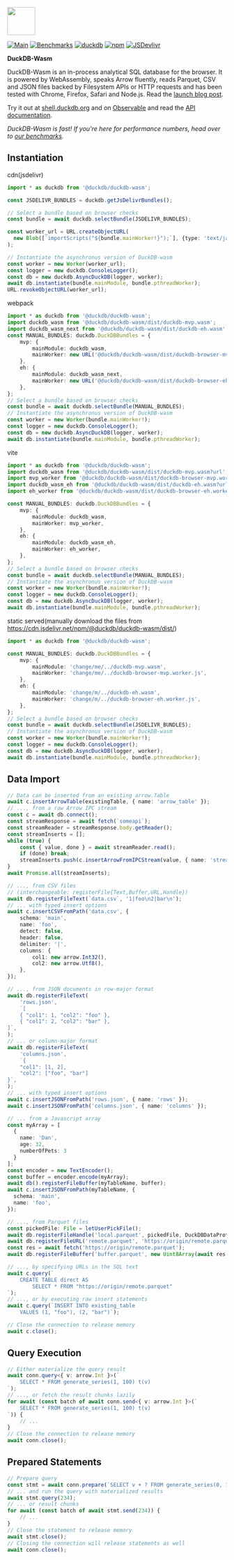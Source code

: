 <img src="https://cdn.jsdelivr.net/npm/@duckdb/duckdb-wasm@latest/dist/img/duckdb_wasm.svg" height="64">

[![Main](https://github.com/duckdb/duckdb-wasm/actions/workflows/main.yml/badge.svg)](https://github.com/duckdb/duckdb-wasm/actions/workflows/main.yml)
[![Benchmarks](https://github.com/duckdb/duckdb-wasm/actions/workflows/benchmarks.yml/badge.svg)](https://github.com/duckdb/duckdb-wasm/actions/workflows/benchmarks.yml)
[![duckdb](https://cdn.jsdelivr.net/npm/@duckdb/duckdb-wasm@latest/dist/img/duckdb_version_badge.svg)](https://github.com/duckdb/duckdb)
[![npm](https://img.shields.io/npm/v/@duckdb/duckdb-wasm?logo=npm)](https://www.npmjs.com/package/@duckdb/duckdb-wasm/v/latest)
[![JSDevlivr](https://data.jsdelivr.com/v1/package/npm/@duckdb/duckdb-wasm/badge?style=rounded)](https://www.jsdelivr.com/package/npm/@duckdb/duckdb-wasm)

**DuckDB-Wasm**

DuckDB-Wasm is an in-process analytical SQL database for the browser. It is powered by WebAssembly, speaks Arrow fluently, reads Parquet, CSV and JSON files backed by Filesystem APIs or HTTP requests and has been tested with Chrome, Firefox, Safari and Node.js. Read the [launch blog post](https://duckdb.org/2021/10/29/duckdb-wasm.html).

Try it out at [shell.duckdb.org](https://shell.duckdb.org) and on [Observable](https://observablehq.com/@cmudig/duckdb) and read the [API documentation](https://shell.duckdb.org/docs/modules/index.html).

_DuckDB-Wasm is fast! If you're here for performance numbers, head over to [our benchmarks](https://shell.duckdb.org/versus)._

## Instantiation
cdn(jsdelivr)  
```ts
import * as duckdb from '@duckdb/duckdb-wasm';

const JSDELIVR_BUNDLES = duckdb.getJsDelivrBundles();

// Select a bundle based on browser checks
const bundle = await duckdb.selectBundle(JSDELIVR_BUNDLES);

const worker_url = URL.createObjectURL(
  new Blob([`importScripts("${bundle.mainWorker!}");`], {type: 'text/javascript'})
);

// Instantiate the asynchronus version of DuckDB-wasm
const worker = new Worker(worker_url);
const logger = new duckdb.ConsoleLogger();
const db = new duckdb.AsyncDuckDB(logger, worker);
await db.instantiate(bundle.mainModule, bundle.pthreadWorker);
URL.revokeObjectURL(worker_url);
```

webpack  
```ts
import * as duckdb from '@duckdb/duckdb-wasm';
import duckdb_wasm from '@duckdb/duckdb-wasm/dist/duckdb-mvp.wasm';
import duckdb_wasm_next from '@duckdb/duckdb-wasm/dist/duckdb-eh.wasm';
const MANUAL_BUNDLES: duckdb.DuckDBBundles = {
    mvp: {
        mainModule: duckdb_wasm,
        mainWorker: new URL('@duckdb/duckdb-wasm/dist/duckdb-browser-mvp.worker.js', import.meta.url).toString(),
    },
    eh: {
        mainModule: duckdb_wasm_next,
        mainWorker: new URL('@duckdb/duckdb-wasm/dist/duckdb-browser-eh.worker.js', import.meta.url).toString(),
    },
};
// Select a bundle based on browser checks
const bundle = await duckdb.selectBundle(MANUAL_BUNDLES);
// Instantiate the asynchronus version of DuckDB-wasm
const worker = new Worker(bundle.mainWorker!);
const logger = new duckdb.ConsoleLogger();
const db = new duckdb.AsyncDuckDB(logger, worker);
await db.instantiate(bundle.mainModule, bundle.pthreadWorker);
```
vite  
```ts
import * as duckdb from '@duckdb/duckdb-wasm';
import duckdb_wasm from '@duckdb/duckdb-wasm/dist/duckdb-mvp.wasm?url';
import mvp_worker from '@duckdb/duckdb-wasm/dist/duckdb-browser-mvp.worker.js?url';
import duckdb_wasm_eh from '@duckdb/duckdb-wasm/dist/duckdb-eh.wasm?url';
import eh_worker from '@duckdb/duckdb-wasm/dist/duckdb-browser-eh.worker.js?url';

const MANUAL_BUNDLES: duckdb.DuckDBBundles = {
    mvp: {
        mainModule: duckdb_wasm,
        mainWorker: mvp_worker,
    },
    eh: {
        mainModule: duckdb_wasm_eh,
        mainWorker: eh_worker,
    },
};
// Select a bundle based on browser checks
const bundle = await duckdb.selectBundle(MANUAL_BUNDLES);
// Instantiate the asynchronus version of DuckDB-wasm
const worker = new Worker(bundle.mainWorker!);
const logger = new duckdb.ConsoleLogger();
const db = new duckdb.AsyncDuckDB(logger, worker);
await db.instantiate(bundle.mainModule, bundle.pthreadWorker);
```
static served(manually download the files from https://cdn.jsdelivr.net/npm/@duckdb/duckdb-wasm/dist/)
```ts
import * as duckdb from '@duckdb/duckdb-wasm';

const MANUAL_BUNDLES: duckdb.DuckDBBundles = {
    mvp: {
        mainModule: 'change/me/../duckdb-mvp.wasm',
        mainWorker: 'change/me/../duckdb-browser-mvp.worker.js',
    },
    eh: {
        mainModule: 'change/m/../duckdb-eh.wasm',
        mainWorker: 'change/m/../duckdb-browser-eh.worker.js',
    },
};
// Select a bundle based on browser checks
const bundle = await duckdb.selectBundle(JSDELIVR_BUNDLES);
// Instantiate the asynchronus version of DuckDB-wasm
const worker = new Worker(bundle.mainWorker!);
const logger = new duckdb.ConsoleLogger();
const db = new duckdb.AsyncDuckDB(logger, worker);
await db.instantiate(bundle.mainModule, bundle.pthreadWorker);
```  

## Data Import

```ts
// Data can be inserted from an existing arrow.Table
await c.insertArrowTable(existingTable, { name: 'arrow_table' });
// ..., from a raw Arrow IPC stream
const c = await db.connect();
const streamResponse = await fetch(`someapi`);
const streamReader = streamResponse.body.getReader();
const streamInserts = [];
while (true) {
    const { value, done } = await streamReader.read();
    if (done) break;
    streamInserts.push(c.insertArrowFromIPCStream(value, { name: 'streamed' }));
}
await Promise.all(streamInserts);

// ..., from CSV files
// (interchangeable: registerFile{Text,Buffer,URL,Handle})
await db.registerFileText(`data.csv`, '1|foo\n2|bar\n');
// ... with typed insert options
await c.insertCSVFromPath('data.csv', {
    schema: 'main',
    name: 'foo',
    detect: false,
    header: false,
    delimiter: '|',
    columns: {
        col1: new arrow.Int32(),
        col2: new arrow.Utf8(),
    },
});

// ..., from JSON documents in row-major format
await db.registerFileText(
    'rows.json',
    `[
    { "col1": 1, "col2": "foo" },
    { "col1": 2, "col2": "bar" },
]`,
);
// ... or column-major format
await db.registerFileText(
    'columns.json',
    `{
    "col1": [1, 2],
    "col2": ["foo", "bar"]
}`,
);
// ... with typed insert options
await c.insertJSONFromPath('rows.json', { name: 'rows' });
await c.insertJSONFromPath('columns.json', { name: 'columns' });

// ... from a Javascript array
const myArray = [
  {
    name: 'Dan',
    age: 32,
    numberOfPets: 3
  }
];
const encoder = new TextEncoder();
const buffer = encoder.encode(myArray);
await db().registerFileBuffer(myTableName, buffer);
await c.insertJSONFromPath(myTableName, {
  schema: 'main',
  name: 'foo',
});

// ..., from Parquet files
const pickedFile: File = letUserPickFile();
await db.registerFileHandle('local.parquet', pickedFile, DuckDBDataProtocol.BROWSER_FILEREADER, true);
await db.registerFileURL('remote.parquet', 'https://origin/remote.parquet', DuckDBDataProtocol.HTTP, false);
const res = await fetch('https://origin/remote.parquet');
await db.registerFileBuffer('buffer.parquet', new Uint8Array(await res.arrayBuffer()));

// ..., by specifying URLs in the SQL text
await c.query(`
    CREATE TABLE direct AS
        SELECT * FROM "https://origin/remote.parquet"
`);
// ..., or by executing raw insert statements
await c.query(`INSERT INTO existing_table
    VALUES (1, "foo"), (2, "bar")`);

// Close the connection to release memory
await c.close();
```

## Query Execution

```ts
// Either materialize the query result
await conn.query<{ v: arrow.Int }>(`
    SELECT * FROM generate_series(1, 100) t(v)
`);
// ..., or fetch the result chunks lazily
for await (const batch of await conn.send<{ v: arrow.Int }>(`
    SELECT * FROM generate_series(1, 100) t(v)
`)) {
    // ...
}
// Close the connection to release memory
await conn.close();
```

## Prepared Statements

```ts
// Prepare query
const stmt = await conn.prepare(`SELECT v + ? FROM generate_series(0, 10000) as t(v);`);
// ... and run the query with materialized results
await stmt.query(234);
// ... or result chunks
for await (const batch of await stmt.send(234)) {
    // ...
}
// Close the statement to release memory
await stmt.close();
// Closing the connection will release statements as well
await conn.close();
```
